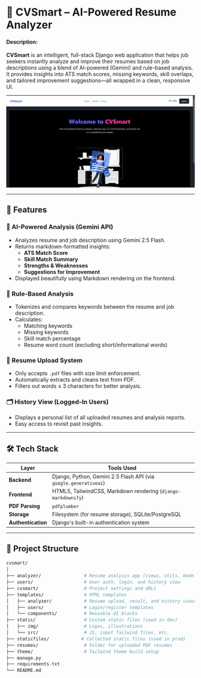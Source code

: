 # 💼 CVSmart – AI-Powered Resume Analyzer
#### Description:
**CVSmart** is an intelligent, full-stack Django web application that helps job seekers instantly analyze and improve their resumes based on job descriptions using a blend of AI-powered (Gemini) and rule-based analysis. It provides insights into ATS match scores, missing keywords, skill overlaps, and tailored improvement suggestions—all wrapped in a clean, responsive UI.

![CVSmart Home Page](cvsmart/static/img/project_home.png)

---

## 🚀 Features

### 🤖 AI-Powered Analysis (Gemini API)
- Analyzes resume and job description using Gemini 2.5 Flash.
- Returns markdown-formatted insights:
  - **ATS Match Score**
  - **Skill Match Summary**
  - **Strengths & Weaknesses**
  - **Suggestions for Improvement**
- Displayed beautifully using Markdown rendering on the frontend.

### 🧠 Rule-Based Analysis
- Tokenizes and compares keywords between the resume and job description.
- Calculates:
  - Matching keywords
  - Missing keywords
  - Skill match percentage
  - Resume word count (excluding short/informational words)

### 📄 Resume Upload System
- Only accepts `.pdf` files with size limit enforcement.
- Automatically extracts and cleans text from PDF.
- Filters out words ≤ 3 characters for better analysis.

### 🗂️ History View (Logged-In Users)
- Displays a personal list of all uploaded resumes and analysis reports.
- Easy access to revisit past insights.

---

## 🛠️ Tech Stack

| Layer          | Tools Used                                     |
|----------------|------------------------------------------------|
| **Backend**    | Django, Python, Gemini 2.5 Flash API (via `google.generativeai`) |
| **Frontend**   | HTML5, TailwindCSS, Markdown rendering (`django-markdownify`) |
| **PDF Parsing**| `pdfplumber`                                   |
| **Storage**    | Filesystem (for resume storage), SQLite/PostgreSQL |
| **Authentication** | Django's built-in authentication system     |

---

## 📁 Project Structure

```bash
cvsmart/
│
├── analyzer/                # Resume analysis app (views, utils, models)
├── users/                   # User auth, login, and history view
├── cvsmart/                 # Project settings and URLs
├── templates/               # HTML templates
│   ├── analyzer/            # Resume upload, result, and history views
│   ├── users/               # Login/register templates
│   └── components/          # Reusable UI blocks
├── static/                  # Custom static files (used in dev)
│   ├── img/                 # Logos, illustrations
│   └── src/                 # JS, input Tailwind files, etc.
├── staticfiles/            # Collected static files (used in prod)
├── resumes/                 # Folder for uploaded PDF resumes
├── theme/                   # Tailwind theme build setup
├── manage.py
├── requirements.txt
└── README.md

